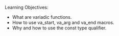 Learning Objectives:

- What are variadic functions.
- How to use va_start, va_arg and va_end macros.
- Why and how to use the const type qualifier.